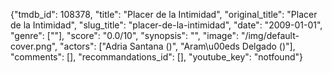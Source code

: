 {"tmdb_id": 108378, "title": "Placer de la Intimidad", "original_title": "Placer de la Intimidad", "slug_title": "placer-de-la-intimidad", "date": "2009-01-01", "genre": [""], "score": "0.0/10", "synopsis": "", "image": "/img/default-cover.png", "actors": ["Adria Santana ()", "Aram\u00eds Delgado ()"], "comments": [], "recommandations_id": [], "youtube_key": "notfound"}